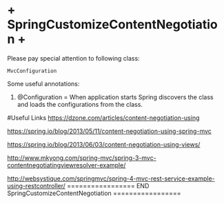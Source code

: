 # + SpringCustomizeContentNegotiation +

Please pay special attention to following class:

    MvcConfiguration
    
Some useful annotations: 

1. @Configuration = When application starts Spring discovers the class and loads the configurations from the class.   



#Useful Links
https://dzone.com/articles/content-negotiation-using

https://spring.io/blog/2013/05/11/content-negotiation-using-spring-mvc

https://spring.io/blog/2013/06/03/content-negotiation-using-views/

http://www.mkyong.com/spring-mvc/spring-3-mvc-contentnegotiatingviewresolver-example/

http://websystique.com/springmvc/spring-4-mvc-rest-service-example-using-restcontroller/
=================  END SpringCustomizeContentNegotiation =================
